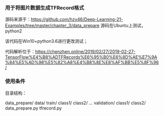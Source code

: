 ### 用于将图片数据生成TFRecord格式
源码来源于：https://github.com/hzy46/Deep-Learning-21-Examples/tree/master/chapter_3/data_prepare
源码在Ubuntu上测试，python2

该代码在Win10+python3.6进行更改测试；

代码解析位于：https://chenzhen.online/2019/02/27/2019-02-27-TensorFlow%E4%B8%ADTFRecords%E6%95%B0%E6%8D%AE%E7%9A%84%E5%AD%98%E5%82%A8%E4%B8%8E%E8%AF%BB%E5%8F%96/


### 使用条件

目录结构：

data_prepare/
  data/
    train/
      class1/
      class2/
      ...
    validation/
      class1/
      class2/
  data_prepare.py
  tfrecord.py
